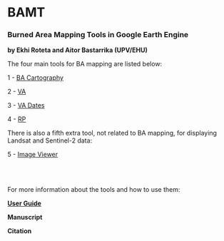 # BAMT
### Burned Area Mapping Tools in Google Earth Engine

**by Ekhi Roteta and Aitor Bastarrika (UPV/EHU)**

The four main tools for BA mapping are listed below:

1 - [BA Cartography](https://code.earthengine.google.com/24717322260b03302b431751d4197dcc)

2 - [VA](https://code.earthengine.google.com/d6a2c311731ef6b469934e422b555cfe)

3 - [VA Dates](https://code.earthengine.google.com/df4719fc18017e211ebe4baaff2f5549)

4 - [RP](https://code.earthengine.google.com/685f810d17a7192a34fb9817f256b212)

There is also a fifth extra tool, not related to BA mapping, for displaying Landsat and Sentinel-2 data:

5 - [Image Viewer](https://code.earthengine.google.com/e8ff23518a2ec00c5e2c648c4251c403)

<br><br>

For more information about the tools and how to use them:

[**User Guide**](https://github.com/ekhiroteta/BAMT/blob/master/docs/BAMT_GEE_UserGuide_v1.6.pdf)

**Manuscript**

**Citation**

>
